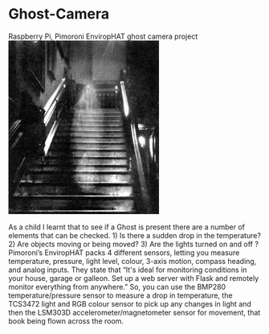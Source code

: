 # Ghost-Camera
Raspberry Pi, Pimoroni EnviropHAT ghost camera project
![](images/Brown_lady.jpg)


As a child I learnt that to see if  a Ghost is present there are a number of elements that can be checked. 1) Is there a sudden drop in the temperature? 2) Are objects moving or being moved? 3) Are the lights turned on and off ? 
​Pimoroni’s EnviropHAT packs 4 different sensors, letting you measure temperature, pressure, light level, colour, 3-axis motion, compass heading, and analog inputs. They state that “It's ideal for monitoring conditions in your house, garage or galleon. Set up a web server with Flask and remotely monitor everything from anywhere.”
So, you can use the BMP280 temperature/pressure sensor to measure a drop in temperature, the TCS3472 light and RGB colour sensor to pick up any changes in light and then the LSM303D accelerometer/magnetometer sensor for movement, that book being flown across the room.
